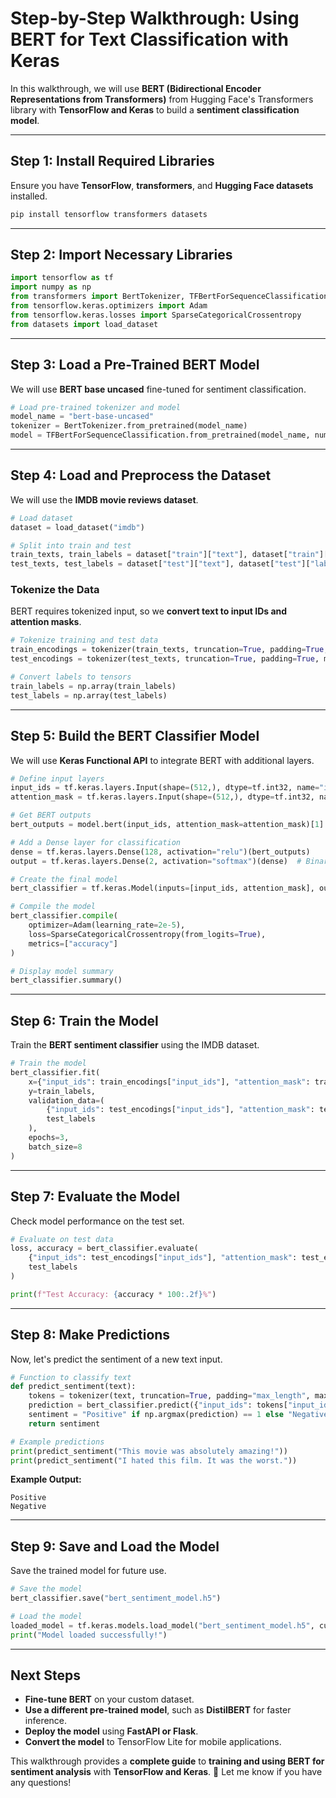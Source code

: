 # **Step-by-Step Walkthrough: Using BERT for Text Classification with Keras**
In this walkthrough, we will use **BERT (Bidirectional Encoder Representations from Transformers)** from Hugging Face's Transformers library with **TensorFlow and Keras** to build a **sentiment classification model**.

---

## **Step 1: Install Required Libraries**
Ensure you have **TensorFlow**, **transformers**, and **Hugging Face datasets** installed.

```bash
pip install tensorflow transformers datasets
```

---

## **Step 2: Import Necessary Libraries**
```python
import tensorflow as tf
import numpy as np
from transformers import BertTokenizer, TFBertForSequenceClassification
from tensorflow.keras.optimizers import Adam
from tensorflow.keras.losses import SparseCategoricalCrossentropy
from datasets import load_dataset
```

---

## **Step 3: Load a Pre-Trained BERT Model**
We will use **BERT base uncased** fine-tuned for sentiment classification.

```python
# Load pre-trained tokenizer and model
model_name = "bert-base-uncased"
tokenizer = BertTokenizer.from_pretrained(model_name)
model = TFBertForSequenceClassification.from_pretrained(model_name, num_labels=2)  # 2 labels (positive & negative)
```

---

## **Step 4: Load and Preprocess the Dataset**
We will use the **IMDB movie reviews dataset**.

```python
# Load dataset
dataset = load_dataset("imdb")

# Split into train and test
train_texts, train_labels = dataset["train"]["text"], dataset["train"]["label"]
test_texts, test_labels = dataset["test"]["text"], dataset["test"]["label"]
```

### **Tokenize the Data**
BERT requires tokenized input, so we **convert text to input IDs and attention masks**.

```python
# Tokenize training and test data
train_encodings = tokenizer(train_texts, truncation=True, padding=True, max_length=512, return_tensors="tf")
test_encodings = tokenizer(test_texts, truncation=True, padding=True, max_length=512, return_tensors="tf")

# Convert labels to tensors
train_labels = np.array(train_labels)
test_labels = np.array(test_labels)
```

---

## **Step 5: Build the BERT Classifier Model**
We will use **Keras Functional API** to integrate BERT with additional layers.

```python
# Define input layers
input_ids = tf.keras.layers.Input(shape=(512,), dtype=tf.int32, name="input_ids")
attention_mask = tf.keras.layers.Input(shape=(512,), dtype=tf.int32, name="attention_mask")

# Get BERT outputs
bert_outputs = model.bert(input_ids, attention_mask=attention_mask)[1]  # Pooled output

# Add a Dense layer for classification
dense = tf.keras.layers.Dense(128, activation="relu")(bert_outputs)
output = tf.keras.layers.Dense(2, activation="softmax")(dense)  # Binary classification (positive/negative)

# Create the final model
bert_classifier = tf.keras.Model(inputs=[input_ids, attention_mask], outputs=output)

# Compile the model
bert_classifier.compile(
    optimizer=Adam(learning_rate=2e-5),
    loss=SparseCategoricalCrossentropy(from_logits=True),
    metrics=["accuracy"]
)

# Display model summary
bert_classifier.summary()
```

---

## **Step 6: Train the Model**
Train the **BERT sentiment classifier** using the IMDB dataset.

```python
# Train the model
bert_classifier.fit(
    x={"input_ids": train_encodings["input_ids"], "attention_mask": train_encodings["attention_mask"]},
    y=train_labels,
    validation_data=(
        {"input_ids": test_encodings["input_ids"], "attention_mask": test_encodings["attention_mask"]},
        test_labels
    ),
    epochs=3,
    batch_size=8
)
```

---

## **Step 7: Evaluate the Model**
Check model performance on the test set.

```python
# Evaluate on test data
loss, accuracy = bert_classifier.evaluate(
    {"input_ids": test_encodings["input_ids"], "attention_mask": test_encodings["attention_mask"]},
    test_labels
)

print(f"Test Accuracy: {accuracy * 100:.2f}%")
```

---

## **Step 8: Make Predictions**
Now, let's predict the sentiment of a new text input.

```python
# Function to classify text
def predict_sentiment(text):
    tokens = tokenizer(text, truncation=True, padding="max_length", max_length=512, return_tensors="tf")
    prediction = bert_classifier.predict({"input_ids": tokens["input_ids"], "attention_mask": tokens["attention_mask"]})
    sentiment = "Positive" if np.argmax(prediction) == 1 else "Negative"
    return sentiment

# Example predictions
print(predict_sentiment("This movie was absolutely amazing!"))
print(predict_sentiment("I hated this film. It was the worst."))
```

**Example Output:**
```
Positive
Negative
```

---

## **Step 9: Save and Load the Model**
Save the trained model for future use.

```python
# Save the model
bert_classifier.save("bert_sentiment_model.h5")

# Load the model
loaded_model = tf.keras.models.load_model("bert_sentiment_model.h5", custom_objects={"TFBertForSequenceClassification": TFBertForSequenceClassification})
print("Model loaded successfully!")
```

---

## **Next Steps**
- **Fine-tune BERT** on your custom dataset.
- **Use a different pre-trained model**, such as **DistilBERT** for faster inference.
- **Deploy the model** using **FastAPI or Flask**.
- **Convert the model** to TensorFlow Lite for mobile applications.

This walkthrough provides a **complete guide** to **training and using BERT for sentiment analysis** with **TensorFlow and Keras**. 🚀 Let me know if you have any questions!